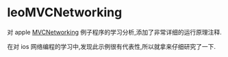 leoMVCNetworking
================

对 apple [MVCNetworking](https://developer.apple.com/library/ios/samplecode/MVCNetworking/Introduction/Intro.html) 例子程序的学习分析,添加了非常详细的运行原理注释.


在对 ios 网络编程的学习中,发现此示例很有代表性,所以就拿来仔细研究了一下.

